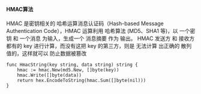 #### HMAC算法
HMAC 是密钥相关的 哈希运算消息认证码（Hash-based Message Authentication Code），HMAC 运算利用 哈希算法 (MD5、SHA1 等)，以 一个密钥 和 一个消息 为输入，生成一个 消息摘要 作为 输出。
HMAC 发送方 和 接收方 都有的 key 进行计算，而没有这把 key 的第三方，则是 无法计算 出正确的 散列值的，这样就可以 防止数据被篡改
```
func HmacString(key string, data string) string {
	hmac := hmac.New(md5.New, []byte(key))
	hmac.Write([]byte(data))
	return hex.EncodeToString(hmac.Sum([]byte(nil)))
}
```